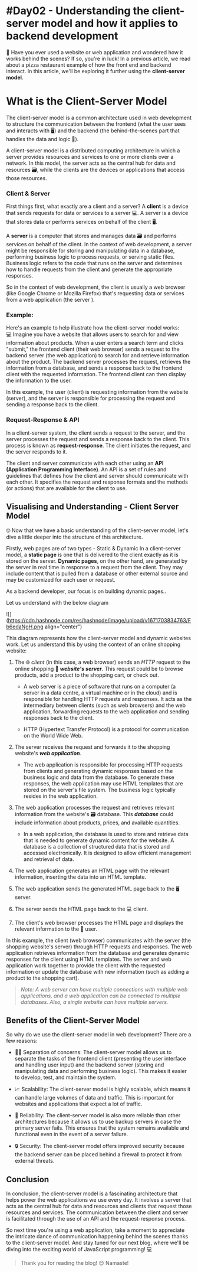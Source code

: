 # #Day02 - Understanding the client-server model and how it applies to backend development

🤔 Have you ever used a website or web application and wondered how it works behind the scenes? If so, you're in luck! In a previous article, we read about a pizza restaurant example of how the front end and backend interact. In this article, we'll be exploring it further using the **client-server model**.

# What is the Client-Server Model

The client-server model is a common architecture used in web development to structure the communication between the frontend (what the user sees and interacts with 🖥️) and the backend (the behind-the-scenes part that handles the data and logic 🤖).

A client-server model is a distributed computing architecture in which a server provides resources and services to one or more clients over a network. In this model, the server acts as the central hub for data and resources 🗃️, while the clients are the devices or applications that access those resources.

### Client & Server

First things first, what exactly are a client and a server? A **client** is a device that sends requests for data or services to a server 💻. A server is a device that stores data or performs services on behalf of the client 🖥️.

A **server** is a computer that stores and manages data 🗃️ and performs services on behalf of the client. In the context of web development, a server might be responsible for storing and manipulating data in a database, performing business logic to process requests, or serving static files. Business logic refers to the code that runs on the server and determines how to handle requests from the client and generate the appropriate responses.

So in the context of web development, the client is usually a web browser (like Google Chrome or Mozilla Firefox) that's requesting data or services from a web application (the server ).

### Example:

Here's an example to help illustrate how the client-server model works:  
💻 Imagine you have a website that allows users to search for and view information about products. When a user enters a search term and clicks "submit," the frontend client (their web browser) sends a request to the backend server (the web application) to search for and retrieve information about the product. The backend server processes the request, retrieves the information from a database, and sends a response back to the frontend client with the requested information. The frontend client can then display the information to the user.

In this example, the user (client) is requesting information from the website (server), and the server is responsible for processing the request and sending a response back to the client.

### Request-Response & API

In a client-server system, the client sends a request to the server, and the server processes the request and sends a response back to the client. This process is known as **request-response**. The client initiates the request, and the server responds to it.

The client and server communicate with each other using an **API (Application Programming Interface)**. An API is a set of rules and guidelines that defines how the client and server should communicate with each other. It specifies the request and response formats and the methods (or actions) that are available for the client to use.

## Visualising and Understanding - Client Server Model

🤓 Now that we have a basic understanding of the client-server model, let's dive a little deeper into the structure of this architecture.

Firstly, web pages are of two types - Static & Dynamic In a client-server model, a **static page** is one that is delivered to the client exactly as it is stored on the server. **Dynamic pages**, on the other hand, are generated by the server in real time in response to a request from the client. They may include content that is pulled from a database or other external source and may be customized for each user or request.

As a backend developer, our focus is on building dynamic pages..

Let us understand with the below diagram

![](https://cdn.hashnode.com/res/hashnode/image/upload/v1671703834763/Fb6edaNgH.png align="center")

This diagram represents how the client-server model and dynamic websites work. Let us understand this by using the context of an online shopping website:

1.  The 🌐 *client* (in this case, a web browser) sends an *HTTP* request to the online shopping 🛒 ***website's server***. This request could be to browse products, add a product to the shopping cart, or check out.
    
    *   A web server is a piece of software that runs on a computer (a server in a data centre, a virtual machine or in the cloud) and is responsible for handling HTTP requests and responses. It acts as the intermediary between clients (such as web browsers) and the web application, forwarding requests to the web application and sending responses back to the client.
        
    *   HTTP (Hypertext Transfer Protocol) is a protocol for communication on the World Wide Web.
        
2.  The server receives the request and forwards it to the shopping website's ***web application***.
    
    *   The web application is responsible for processing HTTP requests from clients and generating dynamic responses based on the business logic and data from the database. To generate these responses, the web application may use HTML templates that are stored on the server's file system. The business logic typically resides in the web application.
        
3.  The web application processes the request and retrieves relevant information from the website's 🗃️ database. This ***database*** could include information about products, prices, and available quantities.
    
    *   In a web application, the database is used to store and retrieve data that is needed to generate dynamic content for the website. A database is a collection of structured data that is stored and accessed electronically. It is designed to allow efficient management and retrieval of data.
        
4.  The web application generates an HTML page with the relevant information, inserting the data into an HTML template.
    
5.  The web application sends the generated HTML page back to the 🖥️ server.
    
6.  The server sends the HTML page back to the 💻 client.
    
7.  The client's web browser processes the HTML page and displays the relevant information to the 🧑 user.
    

In this example, the client (web browser) communicates with the server (the shopping website's server) through HTTP requests and responses. The web application retrieves information from the database and generates dynamic responses for the client using HTML templates. The server and web application work together to provide the client with the requested information or update the database with new information (such as adding a product to the shopping cart).

> *Note: A web server can have multiple connections with multiple web applications, and a web application can be connected to multiple databases. Also, a single website can have multiple servers.*

## Benefits of the Client-Server Model

So why do we use the client-server model in web development? There are a few reasons:

*   🤹‍♂️ Separation of concerns: The client-server model allows us to separate the tasks of the frontend client (presenting the user interface and handling user input) and the backend server (storing and manipulating data and performing business logic). This makes it easier to develop, test, and maintain the system.
    
*   📈 Scalability: The client-server model is highly scalable, which means it can handle large volumes of data and traffic. This is important for websites and applications that expect a lot of traffic.
    
*   🔌 Reliability: The client-server model is also more reliable than other architectures because it allows us to use backup servers in case the primary server fails. This ensures that the system remains available and functional even in the event of a server failure.
    
*   🔒 Security: The client-server model offers improved security because the backend server can be placed behind a firewall to protect it from external threats.
    

## Conclusion

In conclusion, the client-server model is a fascinating architecture that helps power the web applications we use every day. It involves a server that acts as the central hub for data and resources and clients that request those resources and services. The communication between the client and server is facilitated through the use of an API and the request-response process.

So next time you're using a web application, take a moment to appreciate the intricate dance of communication happening behind the scenes thanks to the client-server model. And stay tuned for our next blog, where we'll be diving into the exciting world of JavaScript programming! 💻

> Thank you for reading the blog! 😊 Namaste!